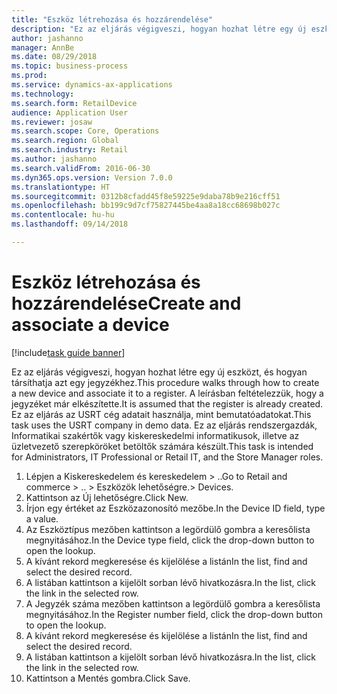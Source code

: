 ```yaml
--- 
title: "Eszköz létrehozása és hozzárendelése"
description: "Ez az eljárás végigveszi, hogyan hozhat létre egy új eszközt, és hogyan társíthatja azt egy jegyzékhez."
author: jashanno
manager: AnnBe
ms.date: 08/29/2018
ms.topic: business-process
ms.prod: 
ms.service: dynamics-ax-applications
ms.technology: 
ms.search.form: RetailDevice
audience: Application User
ms.reviewer: josaw
ms.search.scope: Core, Operations
ms.search.region: Global
ms.search.industry: Retail
ms.author: jashanno
ms.search.validFrom: 2016-06-30
ms.dyn365.ops.version: Version 7.0.0
ms.translationtype: HT
ms.sourcegitcommit: 0312b8cfadd45f8e59225e9daba78b9e216cff51
ms.openlocfilehash: bb199c9d7cf75827445be4aa8a18cc68698b027c
ms.contentlocale: hu-hu
ms.lasthandoff: 09/14/2018

---
```

# <a name="create-and-associate-a-device"></a><span data-ttu-id="d2a9a-103">Eszköz létrehozása és hozzárendelése</span><span class="sxs-lookup"><span data-stu-id="d2a9a-103">Create and associate a device</span></span>

[!include[task guide banner](../includes/task-guide-banner.md)]

<span data-ttu-id="d2a9a-104">Ez az eljárás végigveszi, hogyan hozhat létre egy új eszközt, és hogyan társíthatja azt egy jegyzékhez.</span><span class="sxs-lookup"><span data-stu-id="d2a9a-104">This procedure walks through how to create a new device and associate it to a register.</span></span> <span data-ttu-id="d2a9a-105">A leírásban feltételezzük, hogy a jegyzéket már elkészítette.</span><span class="sxs-lookup"><span data-stu-id="d2a9a-105">It is assumed that the register is already created.</span></span>  <span data-ttu-id="d2a9a-106">Ez az eljárás az USRT cég adatait használja, mint bemutatóadatokat.</span><span class="sxs-lookup"><span data-stu-id="d2a9a-106">This task uses the USRT company in demo data.</span></span> <span data-ttu-id="d2a9a-107">Ez az eljárás rendszergazdák, Informatikai szakértők vagy kiskereskedelmi informatikusok, illetve az üzletvezető szerepköröket betöltők számára készült.</span><span class="sxs-lookup"><span data-stu-id="d2a9a-107">This task is intended for Administrators, IT Professional or Retail IT, and the Store Manager roles.</span></span>

1. <span data-ttu-id="d2a9a-108">Lépjen a Kiskereskedelem és kereskedelem > ..</span><span class="sxs-lookup"><span data-stu-id="d2a9a-108">Go to Retail and commerce > ..</span></span> <span data-ttu-id="d2a9a-109">> Eszközök lehetőségre.</span><span class="sxs-lookup"><span data-stu-id="d2a9a-109">> Devices.</span></span>
2. <span data-ttu-id="d2a9a-110">Kattintson az Új lehetőségre.</span><span class="sxs-lookup"><span data-stu-id="d2a9a-110">Click New.</span></span>
3. <span data-ttu-id="d2a9a-111">Írjon egy értéket az Eszközazonosító mezőbe.</span><span class="sxs-lookup"><span data-stu-id="d2a9a-111">In the Device ID field, type a value.</span></span>
4. <span data-ttu-id="d2a9a-112">Az Eszköztípus mezőben kattintson a legördülő gombra a keresőlista megnyitásához.</span><span class="sxs-lookup"><span data-stu-id="d2a9a-112">In the Device type field, click the drop-down button to open the lookup.</span></span>
5. <span data-ttu-id="d2a9a-113">A kívánt rekord megkeresése és kijelölése a listán</span><span class="sxs-lookup"><span data-stu-id="d2a9a-113">In the list, find and select the desired record.</span></span>
6. <span data-ttu-id="d2a9a-114">A listában kattintson a kijelölt sorban lévő hivatkozásra.</span><span class="sxs-lookup"><span data-stu-id="d2a9a-114">In the list, click the link in the selected row.</span></span>
7. <span data-ttu-id="d2a9a-115">A Jegyzék száma mezőben kattintson a legördülő gombra a keresőlista megnyitásához.</span><span class="sxs-lookup"><span data-stu-id="d2a9a-115">In the Register number field, click the drop-down button to open the lookup.</span></span>
8. <span data-ttu-id="d2a9a-116">A kívánt rekord megkeresése és kijelölése a listán</span><span class="sxs-lookup"><span data-stu-id="d2a9a-116">In the list, find and select the desired record.</span></span>
9. <span data-ttu-id="d2a9a-117">A listában kattintson a kijelölt sorban lévő hivatkozásra.</span><span class="sxs-lookup"><span data-stu-id="d2a9a-117">In the list, click the link in the selected row.</span></span>
10. <span data-ttu-id="d2a9a-118">Kattintson a Mentés gombra.</span><span class="sxs-lookup"><span data-stu-id="d2a9a-118">Click Save.</span></span>


